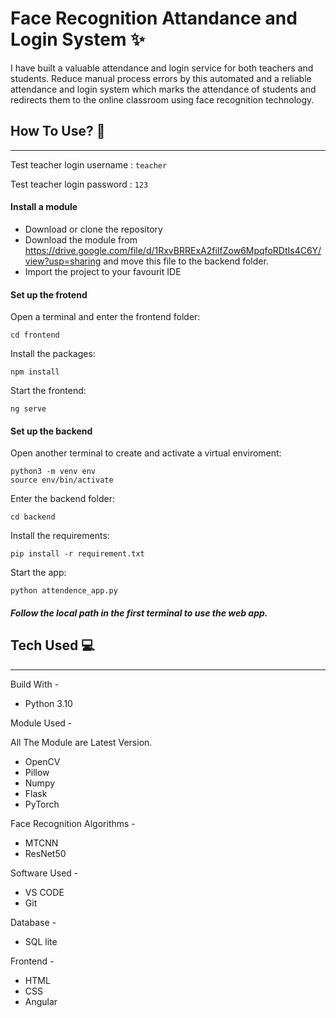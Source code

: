 # Face Recognition Attandance and Login System ✨
I have built a valuable attendance and login service for both teachers and students. Reduce manual process errors by this automated and a reliable attendance and login system which marks the attendance of students and redirects them to the online classroom using face recognition technology. 

## How To Use? :pencil:
----------------------
Test teacher login username : `teacher`


Test teacher login password : `123`
#### Install a module
* Download or clone the repository
* Download the module from https://drive.google.com/file/d/1RxvBRRExA2fiIfZow6MpqfoRDtIs4C6Y/view?usp=sharing and move this file to the backend folder.
* Import the project to your favourit IDE
#### Set up the frotend
Open a terminal and enter the frontend folder:

    cd frontend
    
Install the packages:

    npm install

Start the frontend:

    ng serve
    
#### Set up the backend
Open another terminal to create and activate a virtual enviroment:

    python3 -m venv env
    source env/bin/activate

Enter the backend folder:

    cd backend
    
Install the requirements:

    pip install -r requirement.txt
    
Start the app:

    python attendence_app.py   
    
##### Follow the local path in the first terminal to use the web app.

## Tech Used :computer:
--------------------------
Build With - 
* Python 3.10

Module Used -

All The Module are Latest Version.
* OpenCV
* Pillow
* Numpy
* Flask
* PyTorch

Face Recognition Algorithms -
* MTCNN
* ResNet50 

Software Used -
* VS CODE 
* Git
 
Database -
* SQL lite

Frontend -
* HTML
* CSS
* Angular
